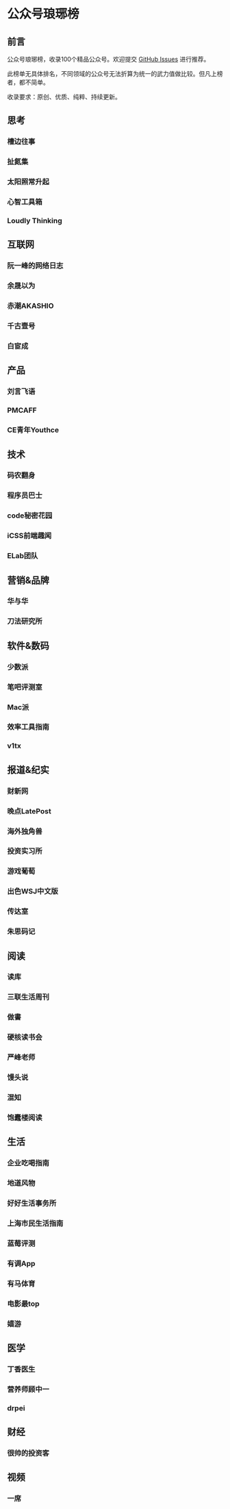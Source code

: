 # 公众号琅琊榜

## 前言

公众号琅琊榜，收录100个精品公众号。欢迎提交 [GitHub Issues](https://github.com/qianguyihao/mp-top/issues) 进行推荐。

此榜单无具体排名，不同领域的公众号无法折算为统一的武力值做比较。但凡上榜者，都不简单。

收录要求：原创、优质、纯粹、持续更新。

## 思考

### 槽边往事

### 扯氮集

### 太阳照常升起

### 心智工具箱

### Loudly Thinking


## 互联网

### 阮一峰的网络日志

### 余晟以为

### 赤潮AKASHIO

### 千古壹号

### 白宦成

## 产品

### 刘言飞语



### PMCAFF

### CE青年Youthce

## 技术

### 码农翻身

### 程序员巴士

### code秘密花园

### iCSS前端趣闻

### ELab团队

## 营销&品牌

### 华与华

### 刀法研究所


## 软件&数码

### 少数派



### 笔吧评测室

### Mac派

### 效率工具指南

### v1tx

## 报道&纪实

### 财新网

### 晚点LatePost

### 海外独角兽

### 投资实习所

### 游戏葡萄

### 出色WSJ中文版

### 传达室

### 朱思码记

## 阅读

### 读库

### 三联生活周刊

### 做書

### 硬核读书会



### 严峰老师

### 馒头说

### 混知

### 饱蠹楼阅读



## 生活

### 企业吃喝指南

### 地道风物

### 好好生活事务所

### 上海市民生活指南

### 蓝莓评测

### 有调App

### 有马体育

### 电影最top

### 嬉游

## 医学

### 丁香医生

### 营养师顾中一

### drpei



## 财经

### 很帅的投资客







## 视频

### 一席


















